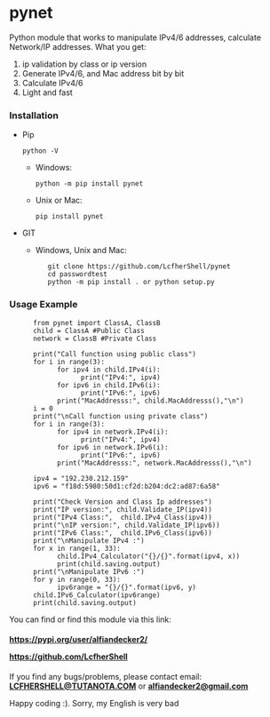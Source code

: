 # pynet
Python module that works to manipulate IPv4/6 addresses, calculate Network/IP addresses. 
What you get:
1. ip validation by class or ip version
2. Generate IPv4/6, and Mac address bit by bit
3. Calculate IPv4/6
4. Light and fast
### Installation

- Pip

  ```python -V```

  - Windows:
  
    `python -m pip install pynet`
  
  - Unix or Mac:
  
    `pip install pynet`
  
- GIT

  - Windows, Unix and Mac:
  
    ````
       git clone https://github.com/LcfherShell/pynet
       cd passwordtest
       python -m pip install . or python setup.py
    ````
### Usage Example
```````````````````````````````````````````````
      from pynet import ClassA, ClassB
      child = ClassA #Public Class
      network = ClassB #Private Class

      print("Call function using public class")
      for i in range(3):
            for ipv4 in child.IPv4(i):
                  print("IPv4:", ipv4)
            for ipv6 in child.IPv6(i):
                  print("IPv6:", ipv6)
            print("MacAddresss:", child.MacAddresss(),"\n")
      i = 0
      print("\nCall function using private class")
      for i in range(3):
            for ipv4 in network.IPv4(i):
                  print("IPv4:", ipv4) 
            for ipv6 in network.IPv6(i):
                  print("IPv6:", ipv6)
            print("MacAddresss:", network.MacAddresss(),"\n")

      ipv4 = "192.230.212.159"
      ipv6 = "f18d:5980:50d1:cf2d:b204:dc2:ad87:6a58"

      print("Check Version and Class Ip addresses")
      print("IP version:", child.Validate_IP(ipv4))
      print("IPv4 Class:",  child.IPv4_Class(ipv4))
      print("\nIP version:", child.Validate_IP(ipv6))
      print("IPv6 Class:",  child.IPv6_Class(ipv6))
      print("\nManipulate IPv4 :")
      for x in range(1, 33):
            child.IPv4_Calculator("{}/{}".format(ipv4, x))
            print(child.saving.output)
      print("\nManipulate IPv6 :")
      for y in range(0, 33):
            ipv6range = "{}/{}".format(ipv6, y)
      child.IPv6_Calculator(ipv6range)
      print(child.saving.output)

```````````````````````````````````````````````
You can find or find this module via this link:
<h4 align="left">
  <p align="left">
    <a href="https://pypi.org/user/alfiandecker2" target="blank">https://pypi.org/user/alfiandecker2/</a>
  </p>
  <p align="left">
    <a href="https://github.com/LcfherShell" target="blank">https://github.com/LcfherShell</a>
  </p>
</h4>

If you find any bugs/problems, please contact email:
      **LCFHERSHELL@TUTANOTA.COM** or **alfiandecker2@gmail.com**

Happy coding :). Sorry, my English is very bad
